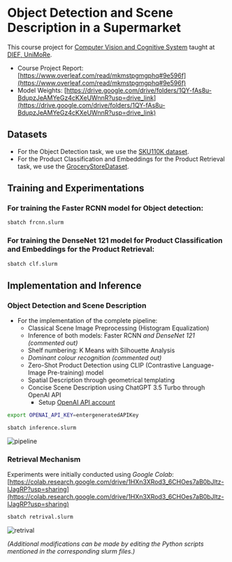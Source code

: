 # Object Detection and Scene Description in a Supermarket

This course project for [Computer Vision and Cognitive System](https://offertaformativa.unimore.it/corso/insegnamento?cds_cod=20-262&aa_ord_id=2021&pds_cod=20-262-6&aa_off_id=2022&lang=eng&ad_cod=IIM-65&aa_corso=1&fac_id=10005&coorte=2022&anno_corrente=2022&durata=2) taught at [DIEF, UniMoRe](https://inginf.unimore.it/laurea-magistrale-ing-inf/).
- Course Project Report: [https://www.overleaf.com/read/mkmstpgmgphq#9e596f](https://www.overleaf.com/read/mkmstpgmgphq#9e596f)
- Model Weights: [https://drive.google.com/drive/folders/1QY-fAs8u-BdupzJeAMYeGz4cKXeUWnnR?usp=drive_link](https://drive.google.com/drive/folders/1QY-fAs8u-BdupzJeAMYeGz4cKXeUWnnR?usp=drive_link)

## Datasets
- For the Object Detection task, we use the [SKU110K dataset](https://github.com/eg4000/SKU110K_CVPR19?tab=readme-ov-file#dataset).
- For the Product Classification and Embeddings for the Product Retrieval task, we use the [GroceryStoreDataset](https://github.com/marcusklasson/GroceryStoreDataset).

## Training and Experimentations

### For training the Faster RCNN model for Object detection:
```bash
sbatch frcnn.slurm
```
### For training the DenseNet 121 model for Product Classification and Embeddings for the Product Retrieval:
```bash
sbatch clf.slurm
```

## Implementation and Inference

### Object Detection and Scene Description
- For the implementation of the complete pipeline:
    - Classical Scene Image Preprocessing (Histogram Equalization)
    - Inference of both models: Faster RCNN  _and DenseNet 121 (commented out)_
    - Shelf numbering: K Means with Silhouette Analysis
    - _Dominant colour recognition (commented out)_
    - Zero-Shot Product Detection using CLIP (Contrastive Language-Image Pre-training) model
    - Spatial Description through geometrical templating
    - Concise Scene Description using ChatGPT 3.5 Turbo through OpenAI API
        - Setup [OpenAI API account](https://platform.openai.com/docs/quickstart)

```bash
export OPENAI_API_KEY=entergeneratedAPIKey

sbatch inference.slurm
```
![pipeline](https://github.com/MicheleBellitti/ObjectDescriptionSupermarket-CVCS-UniMoRe/assets/41593068/3a1fb28d-157c-4d4b-821c-5a86a01682ae)

### Retrieval Mechanism

Experiments were initially conducted using _Google Colab_: [https://colab.research.google.com/drive/1HXn3XRod3_6CHOes7aB0bJltz-IJagRP?usp=sharing](https://colab.research.google.com/drive/1HXn3XRod3_6CHOes7aB0bJltz-IJagRP?usp=sharing)

```bash
sbatch retrival.slurm
```
![retrival](https://github.com/MicheleBellitti/ObjectDescriptionSupermarket-CVCS-UniMoRe/assets/41593068/1a62bd58-f896-4e26-a233-a18886096a36)

_(Additional modifications can be made by editing the Python scripts mentioned in the corresponding slurm files.)_
